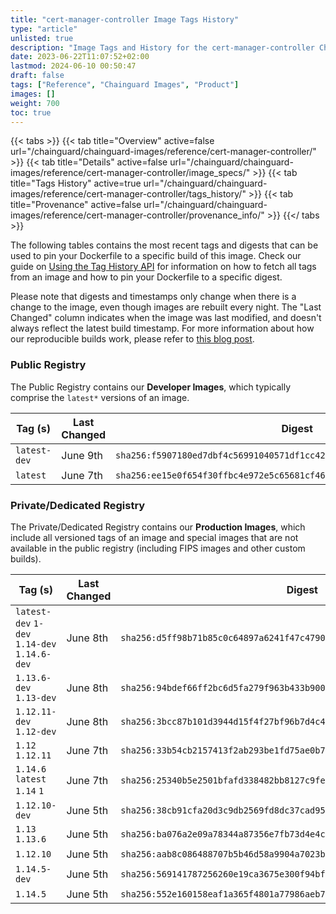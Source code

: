 ```yaml
---
title: "cert-manager-controller Image Tags History"
type: "article"
unlisted: true
description: "Image Tags and History for the cert-manager-controller Chainguard Image"
date: 2023-06-22T11:07:52+02:00
lastmod: 2024-06-10 00:50:47
draft: false
tags: ["Reference", "Chainguard Images", "Product"]
images: []
weight: 700
toc: true
---
```


{{< tabs >}}
{{< tab title="Overview" active=false url="/chainguard/chainguard-images/reference/cert-manager-controller/" >}}
{{< tab title="Details" active=false url="/chainguard/chainguard-images/reference/cert-manager-controller/image_specs/" >}}
{{< tab title="Tags History" active=true url="/chainguard/chainguard-images/reference/cert-manager-controller/tags_history/" >}}
{{< tab title="Provenance" active=false url="/chainguard/chainguard-images/reference/cert-manager-controller/provenance_info/" >}}
{{</ tabs >}}

The following tables contains the most recent tags and digests that can be used to pin your Dockerfile to a specific build of this image. Check our guide on [Using the Tag History API](/chainguard/chainguard-images/using-the-tag-history-api/) for information on how to fetch all tags from an image and how to pin your Dockerfile to a specific digest.

Please note that digests and timestamps only change when there is a change to the image, even though images are rebuilt every night. The "Last Changed" column indicates when the image was last modified, and doesn't always reflect the latest build timestamp. For more information about how our reproducible builds work, please refer to [this blog post](https://www.chainguard.dev/unchained/reproducing-chainguards-reproducible-image-builds).

### Public Registry
The Public Registry contains our **Developer Images**, which typically comprise the `latest*` versions of an image.

| Tag (s)       | Last Changed | Digest                                                                    |
|---------------|--------------|---------------------------------------------------------------------------|
|  `latest-dev` | June 9th     | `sha256:f5907180ed7dbf4c56991040571df1cc42fae6e138cb37b70d20d63f94fcdbed` |
|  `latest`     | June 7th     | `sha256:ee15e0f654f30ffbc4e972e5c65681cf468f6f813ad739e70fedcf47dab0f78d` |


### Private/Dedicated Registry
The Private/Dedicated Registry contains our **Production Images**, which include all versioned tags of an image and special images that are not available in the public registry (including FIPS images and other custom builds).

| Tag (s)                                       | Last Changed | Digest                                                                    |
|-----------------------------------------------|--------------|---------------------------------------------------------------------------|
|  `latest-dev` `1-dev` `1.14-dev` `1.14.6-dev` | June 8th     | `sha256:d5ff98b71b85c0c64897a6241f47c4790b28bbaa3a12600bec5cb6b0f0ee7ccf` |
|  `1.13.6-dev` `1.13-dev`                      | June 8th     | `sha256:94bdef66ff2bc6d5fa279f963b433b900d97242fafcd3b7b79d88865bf7296f3` |
|  `1.12.11-dev` `1.12-dev`                     | June 8th     | `sha256:3bcc87b101d3944d15f4f27bf96b7d4c4a40f3837665a4604ef88df44c87d887` |
|  `1.12` `1.12.11`                             | June 7th     | `sha256:33b54cb2157413f2ab293be1fd75ae0b74a7913168ecde4cf514e85f131e90f8` |
|  `1.14.6` `latest` `1.14` `1`                 | June 7th     | `sha256:25340b5e2501bfafd338482bb8127c9fedd19c30ff0b27b1a60c335b37d26bfe` |
|  `1.12.10-dev`                                | June 5th     | `sha256:38cb91cfa20d3c9db2569fd8dc37cad951c10d1098a97d1fd9488907803434da` |
|  `1.13` `1.13.6`                              | June 5th     | `sha256:ba076a2e09a78344a87356e7fb73d4e4c34adaf87c0ac66785a2df5bed2029ae` |
|  `1.12.10`                                    | June 5th     | `sha256:aab8c086488707b5b46d58a9904a7023b1c762e5e7ae7a584f02e1bc8d9a2b00` |
|  `1.14.5-dev`                                 | June 5th     | `sha256:569141787256260e19ca3675e300f94bf2f04cb12fd1474a12100c5ac9c11708` |
|  `1.14.5`                                     | June 5th     | `sha256:552e160158eaf1a365f4801a77986aeb7872bba4db0f5f0102c665ef040ccb1b` |


